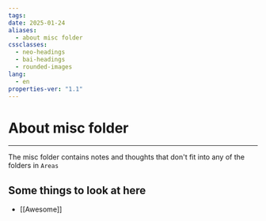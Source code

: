 ```yaml
---
tags: 
date: 2025-01-24
aliases:
  - about misc folder
cssclasses:
  - neo-headings
  - bai-headings
  - rounded-images
lang:
  - en
properties-ver: "1.1"
---
```

# About misc folder

***
The misc folder contains notes and thoughts that don't fit into any of the folders in `Areas`

## Some things to look at here
- [[Awesome]]